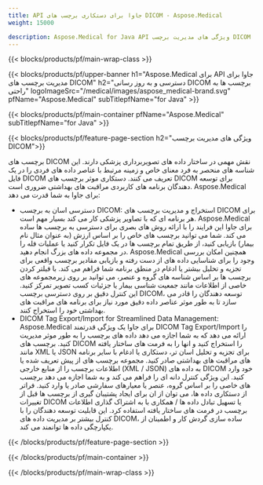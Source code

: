 ```yaml
---
title: API جاوا برای دستکاری برچسب های DICOM - Aspose.Medical
weight: 15000

description: Aspose.Medical for Java API ویژگی های مدیریت برچسب DICOM
---
```


{{< blocks/products/pf/main-wrap-class >}}

{{< blocks/products/pf/upper-banner h1="Aspose.Medical برای API جاوا برای مدیریت برچسب های DICOM" h2="دسترسی و به روز رسانی DICOM برچسب ها به راحتی" logoImageSrc="/medical/images/aspose_medical-brand.svg" pfName="Aspose.Medical" subTitlepfName="for Java" >}}

{{< blocks/products/pf/main-container pfName="Aspose.Medical" subTitlepfName="for Java" >}}

{{< blocks/products/pf/feature-page-section h2="ویژگی های مدیریت برچسب DICOM">}}

<p>برچسب های DICOM نقش مهمی در ساختار داده های تصویربرداری پزشکی دارند. این شناسه های منحصر به فرد معنای خاص و زمینه مرتبط با عناصر داده های فردی را در یک فایل DICOM تعریف می کنند. دستکاری موثر برچسب های DICOM برای توسعه دهندگان برنامه های کاربردی مراقبت های بهداشتی ضروری است. Aspose.Medical برای جاوا به شما قدرت می دهد:</p>

<ul>
<li>دسترسی اسان به برچسب DICOM: استخراج و مدیریت برچسب های DICOM برای هر برنامه ای که با تصاویر پزشکی کار می کند بسیار مهم است. Aspose.Medical برای جاوا این فرایند را با ارائه روش های بصری برای دسترسی به برچسب ها ساده می کند. شما می توانید برچسب های خاص را بر اساس ارزش (به عنوان مثال نام بیمار) بازیابی کنید، از طریق تمام برچسب ها در یک فایل تکرار کنید یا عملیات فله را در مجموعه داده های بزرگ انجام دهید. Aspose.Medical همچنین امکان بررسی وجود را برای شناسایی داده های از دست رفته و بازیابی مقادیر برچسب واقعی برای تجزیه و تحلیل بیشتر یا ادغام در منطق برنامه شما فراهم می کند. با فیلتر کردن برچسب ها بر اساس شناسه های گروه و عنصر، می توانید بر روی زیرمجموعه های خاصی از اطلاعات مانند جمعیت شناسی بیمار یا جزئیات کسب تصویر تمرکز کنید. این کنترل دقیق بر روی دسترسی برچسب DICOM، توسعه دهندگان را قادر می سازد تا به طور موثر عناصر داده دقیق مورد نیاز برای برنامه های مراقبت های بهداشتی خود را استخراج کنند.</li>
<li>DICOM Tag Export/Import for Streamlined Data Management: Aspose.Medical برای جاوا یک ویژگی قدرتمند DICOM Tag Export/Import را ارائه می دهد که به شما اجازه می دهد داده های برچسب را به طور موثر مدیریت کنید. برچسب های DICOM را استخراج کنید و انها را به فرمت های ساختار یافته مانند XML یا JSON برای تجزیه و تحلیل اسان تر، دستکاری یا ادغام با سایر برنامه های مراقبت های بهداشتی صادر کنید. مجموعه برچسب های از پیش تعریف شده یا اطلاعات برچسب را از منابع خارجی (XML / JSON) به داده های DICOM خود وارد کنید. این ویژگی کنترل دانه ای را فراهم می کند و به شما اجازه می دهد برچسب های خاصی را بر اساس گروه، عنصر یا معیارهای سفارشی صادر یا وارد کنید. فراتر از دستکاری داده ها، می توان از ان برای ایجاد پشتیبان گیری از برچسب ها قبل از تغییرات DICOM یا تسهیل تبادل داده ها / همکاری با به اشتراک گذاری اطلاعات برچسب در فرمت های ساختار یافته استفاده کرد. این قابلیت توسعه دهندگان را با کنترل بیشتر بر مدیریت داده های DICOM، ساده سازی گردش کار و اطمینان از یکپارچگی داده ها توانمند می کند.</li>
</ul>

{{< /blocks/products/pf/feature-page-section >}}

{{< /blocks/products/pf/main-container >}}

{{< /blocks/products/pf/main-wrap-class >}}